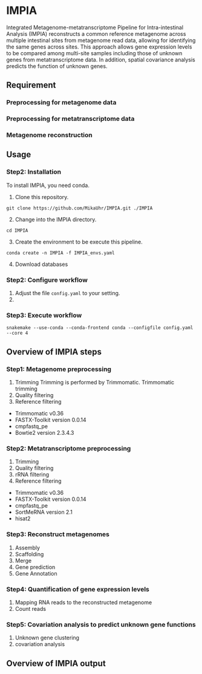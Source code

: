# IMPIA
Integrated Metagenome-metatranscriptome Pipeline for Intra-intestinal Analysis (IMPIA) reconstructs a common reference metagenome across multiple intestinal sites from metagenome read data, allowing for identifying the same genes across sites. 
This approach allows gene expression levels to be compared among multi-site samples including those of unknown genes from metatranscriptome data. 
In addition, spatial covariance analysis predicts the function of unknown genes.


## Requirement
### Preprocessing for metagenome data

### Preprocessing for metatranscriptome data

### Metagenome reconstruction

### 

## Usage
### Step2: Installation
To install IMPIA, you need conda.

 1. Clone this repository.
```
git clone https://github.com/MikaUhr/IMPIA.git ./IMPIA
```

 2. Change into the IMPIA directory.
```
cd IMPIA
```

 3.  Create the environment to be execute this pipeline.
```
conda create -n IMPIA -f IMPIA_envs.yaml
```

4. Download databases

### Step2: Configure workflow
1. Adjust the file `config.yaml` to your setting.
2. 

### Step3: Execute workflow
```
snakemake --use-conda --conda-frontend conda --configfile config.yaml --core 4
```


## Overview of IMPIA steps

### Step1: Metagenome preprocessing

1. Trimming
Trimming is performed by Trimmomatic.  Trimmomatic trimming  
3. Quality filtering
4. Reference filtering


- Trimmomatic v0.36
- FASTX-Toolkit version 0.0.14 
- cmpfastq_pe
- Bowtie2 version 2.3.4.3


### Step2: Metatranscriptome preprocessing

1. Trimming
2. Quality filtering
3. rRNA filtering
4. Reference filtering

- Trimmomatic v0.36
- FASTX-Toolkit version 0.0.14 
- cmpfastq_pe
- SortMeRNA version 2.1
- hisat2

### Step3: Reconstruct metagenomes

1. Assembly
2. Scaffolding
3. Merge
4. Gene prediction
5. Gene Annotation

### Step4: Quantification of gene expression levels

1. Mapping RNA reads to the reconstructed metagenome
2. Count reads

### Step5: Covariation analysis to predict unknown gene functions

1. Unknown gene clustering
2. covariation analysis

## Overview of IMPIA output

